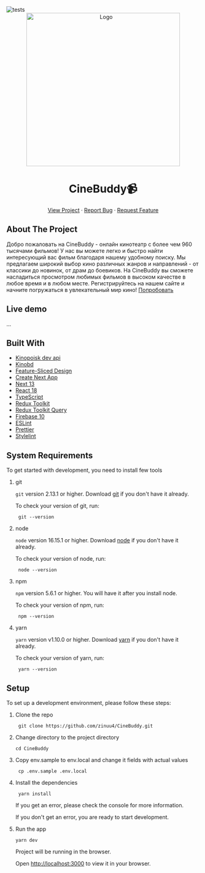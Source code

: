 <img src='https://github.com/zinuu4/CineBuddy/actions/workflows/main-tests.yml/badge.svg' alt='tests'>

<br />
<div align="center">
  <a href="google.com">    
    <img src="https://firebasestorage.googleapis.com/v0/b/cinebuddy.appspot.com/o/project-logo.png?alt=media&token=46e73ed3-8e08-4fc1-9a68-2d49c4be760a" alt="Logo" width="400">
  </a>
  
  <h1 align="center">CineBuddy📹</h1>

  <p align="center">
    <a href="https://cine-buddy.vercel.app/">View Project</a>
    ·
    <a href="https://github.com/zinuu4/CineBuddy/issues">Report Bug</a>
    ·
    <a href="https://github.com/zinuu4/CineBuddy/issues">Request Feature</a>
  </p>
</div>

## About The Project

Добро пожаловать на CineBuddy - онлайн кинотеатр с более чем 960 тысячами фильмов!
У нас вы можете легко и быстро найти интересующий вас фильм благодаря нашему удобному поиску. Мы предлагаем широкий выбор кино различных жанров и направлений - от классики до новинок, от драм до боевиков. На CineBuddy вы сможете насладиться просмотром любимых фильмов в высоком качестве в любое время и в любом месте. Регистрируйтесь на нашем сайте и начните погружаться в увлекательный мир кино!
[Попробовать](google.com)

## Live demo

...

## Built With

- [Kinopoisk dev api](https://api.kinopoisk.dev/v1/documentation)
- [Kinobd](https://kinobd.ru/dashboard)
- [Feature-Sliced Design](https://feature-sliced.design/)
- [Create Next App](https://nextjs.org/docs/pages/api-reference/create-next-app)
- [Next 13](https://nextjs.org/blog/next-13)
- [React 18](https://reactjs.org/)
- [TypeScript](https://www.typescriptlang.org/)
- [Redux Toolkit](https://redux-toolkit.js.org/)
- [Redux Toolkit Query](https://redux-toolkit.js.org/rtk-query/overview)
- [Firebase 10](https://firebase.google.com/)
- [ESLint](https://eslint.org/)
- [Prettier](https://prettier.io/)
- [Stylelint](https://stylelint.io/)

## System Requirements

To get started with development, you need to install few tools

1. git

   `git` version 2.13.1 or higher. Download [git](https://git-scm.com/downloads) if you don't have it already.

   To check your version of git, run:

   ```shell
    git --version
   ```

2. node

   `node` version 16.15.1 or higher. Download [node](https://nodejs.org/en/download/) if you don't have it already.

   To check your version of node, run:

   ```shell
    node --version
   ```

3. npm

   `npm` version 5.6.1 or higher. You will have it after you install node.

   To check your version of npm, run:

   ```shell
    npm --version
   ```

4. yarn

   `yarn` version v1.10.0 or higher. Download [yarn](https://classic.yarnpkg.com/lang/en/docs/install/#mac-stable) if you don't have it already.

   To check your version of yarn, run:

   ```shell
    yarn --version
   ```

## Setup

To set up a development environment, please follow these steps:

1. Clone the repo

   ```shell
    git clone https://github.com/zinuu4/CineBuddy.git
   ```

2. Change directory to the project directory

   ```shell
   cd CineBuddy
   ```

3. Copy env.sample to env.local and change it fields with actual values

   ```shell
    cp .env.sample .env.local
   ```

4. Install the dependencies

   ```shell
    yarn install
   ```

   If you get an error, please check the console for more information.

   If you don't get an error, you are ready to start development.

5. Run the app

   ```shell
   yarn dev
   ```

   Project will be running in the browser.

   Open [http://localhost:3000](http://localhost:3000) to view it in your browser.
